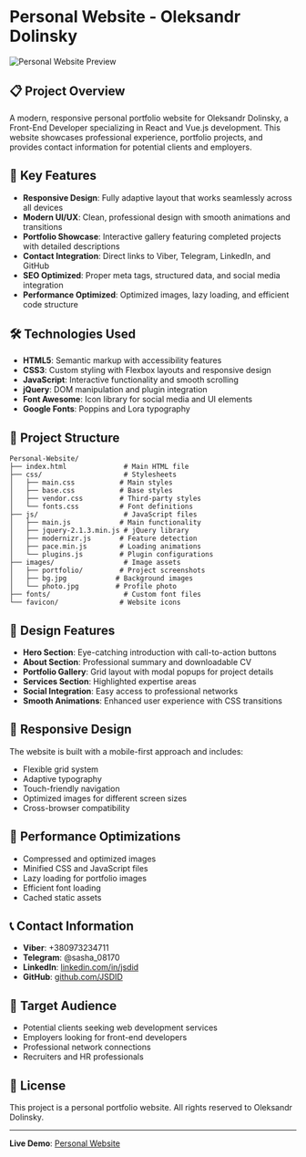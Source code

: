 # Personal Website - Oleksandr Dolinsky

![Personal Website Preview](https://github.com/user-attachments/assets/e095ba27-4dee-4f03-add9-8ef8568bb3a1)

## 📋 Project Overview

A modern, responsive personal portfolio website for Oleksandr Dolinsky, a Front-End Developer specializing in React and Vue.js development. This website showcases professional experience, portfolio projects, and provides contact information for potential clients and employers.

## 🎯 Key Features

- **Responsive Design**: Fully adaptive layout that works seamlessly across all devices
- **Modern UI/UX**: Clean, professional design with smooth animations and transitions
- **Portfolio Showcase**: Interactive gallery featuring completed projects with detailed descriptions
- **Contact Integration**: Direct links to Viber, Telegram, LinkedIn, and GitHub
- **SEO Optimized**: Proper meta tags, structured data, and social media integration
- **Performance Optimized**: Optimized images, lazy loading, and efficient code structure

## 🛠️ Technologies Used

- **HTML5**: Semantic markup with accessibility features
- **CSS3**: Custom styling with Flexbox layouts and responsive design
- **JavaScript**: Interactive functionality and smooth scrolling
- **jQuery**: DOM manipulation and plugin integration
- **Font Awesome**: Icon library for social media and UI elements
- **Google Fonts**: Poppins and Lora typography

## 📁 Project Structure

```
Personal-Website/
├── index.html              # Main HTML file
├── css/                    # Stylesheets
│   ├── main.css           # Main styles
│   ├── base.css           # Base styles
│   ├── vendor.css         # Third-party styles
│   └── fonts.css          # Font definitions
├── js/                     # JavaScript files
│   ├── main.js            # Main functionality
│   ├── jquery-2.1.3.min.js # jQuery library
│   ├── modernizr.js       # Feature detection
│   ├── pace.min.js        # Loading animations
│   └── plugins.js         # Plugin configurations
├── images/                 # Image assets
│   ├── portfolio/         # Project screenshots
│   ├── bg.jpg            # Background images
│   └── photo.jpg         # Profile photo
├── fonts/                  # Custom font files
└── favicon/               # Website icons
```

## 🎨 Design Features

- **Hero Section**: Eye-catching introduction with call-to-action buttons
- **About Section**: Professional summary and downloadable CV
- **Portfolio Gallery**: Grid layout with modal popups for project details
- **Services Section**: Highlighted expertise areas
- **Social Integration**: Easy access to professional networks
- **Smooth Animations**: Enhanced user experience with CSS transitions

## 📱 Responsive Design

The website is built with a mobile-first approach and includes:
- Flexible grid system
- Adaptive typography
- Touch-friendly navigation
- Optimized images for different screen sizes
- Cross-browser compatibility

## 🚀 Performance Optimizations

- Compressed and optimized images
- Minified CSS and JavaScript files
- Lazy loading for portfolio images
- Efficient font loading
- Cached static assets

## 📞 Contact Information

- **Viber**: +380973234711
- **Telegram**: @sasha_08170
- **LinkedIn**: [linkedin.com/in/jsdid](https://www.linkedin.com/in/jsdid/)
- **GitHub**: [github.com/JSDID](https://github.com/JSDID)

## 🎯 Target Audience

- Potential clients seeking web development services
- Employers looking for front-end developers
- Professional network connections
- Recruiters and HR professionals

## 📄 License

This project is a personal portfolio website. All rights reserved to Oleksandr Dolinsky.

---

**Live Demo**: [Personal Website](https://jsdid.github.io/About-Me/)

